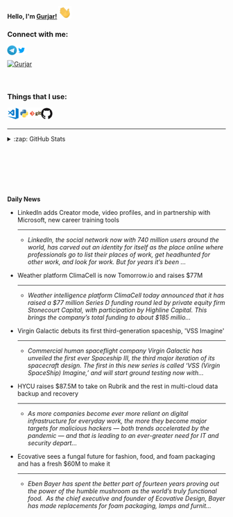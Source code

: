 #### Hello, I'm [Gurjar!](https://GurjarKing.github.io) <img src="https://raw.githubusercontent.com/ABSphreak/ABSphreak/master/gifs/Hi.gif" width="30px"></h2>


### Connect with me:

[<img align="left" alt="Gurjar | Telegram" width="22px" src="https://raw.githubusercontent.com/github/explore/80688e429a7d4ef2fca1e82350fe8e3517d3494d/topics/telegram/telegram.png" />][Telegram]
[<img align="left" alt="Gurjar | Twitter" width="22px" src="https://raw.githubusercontent.com/github/explore/80688e429a7d4ef2fca1e82350fe8e3517d3494d/topics/twitter/twitter.png" />][Twitter]
<br >
<br >
<a href="https://github.com/GurjarKing"><img src="https://komarev.com/ghpvc/?username=GurjarKing" alt="Gurjar" /></a> <br />
<br />
<br />
<!-- <br >

![](https://visitor-badge.glitch.me/badge?page_id=GurjarKing)

<br /> -->

### Things that I use:

[<img align="left" alt="Visual Studio Code" width="26px" src="https://raw.githubusercontent.com/github/explore/80688e429a7d4ef2fca1e82350fe8e3517d3494d/topics/visual-studio-code/visual-studio-code.png" />][VSCode]
[<img align="left" alt="Python" width="26px" src="https://raw.githubusercontent.com/github/explore/80688e429a7d4ef2fca1e82350fe8e3517d3494d/topics/python/python.png" />][Python]
[<img align="left" alt="Git" width="26px" src="https://raw.githubusercontent.com/github/explore/80688e429a7d4ef2fca1e82350fe8e3517d3494d/topics/git/git.png" />][Git]
[<img align="left" alt="GitHub" width="26px" src="https://raw.githubusercontent.com/github/explore/78df643247d429f6cc873026c0622819ad797942/topics/github/github.png" />][Github]

<br />
<br />

---
<details>
  <summary>:zap: GitHub Stats</summary>

<img align="left" alt="Gurjar's Github Stats" src="https://github-readme-stats.vercel.app/api?username=GurjarKing&show_icons=true&hide_border=true&count_private=true&include_all_commit=true&theme=algolia" />

</details>

<!-- ### 🔔 My latest tweet
<a href="https://twitter.com/Gurjar_King43" target="_blank">
	<img src="https://github.com/GurjarKing/GurjarKing/raw/master/tweet.png" width="70%" align="center" alt="Click to view on Twitter" title="My latest tweet, as an image"/>
</a> -->
<br>

<pre>

</pre>

<!-- **Quote of the hour:**

{qoth}

~ {qoth_author}
<pre>

</pre> -->
<br>
<pre>


</pre>
<strong>Daily News</strong>
  
  - LinkedIn adds Creator mode, video profiles, and in partnership with Microsoft, new career training tools
     <hr/>
     
      - *LinkedIn, the social network now with 740 million users around the world, has carved out an identity for itself as the place online where professionals go to list their places of work, get headhunted for other work, and look for work. But for years it’s been …*
     
  - Weather platform ClimaCell is now Tomorrow.io and raises $77M
      <hr/>
      
      - *Weather intelligence platform ClimaCell today announced that it has raised a $77 million Series D funding round led by private equity firm Stonecourt Capital, with participation by Highline Capital. This brings the company’s total funding to about $185 millio…*
      
  - Virgin Galactic debuts its first third-generation spaceship, 'VSS Imagine'
      <hr/>
      
      - *Commercial human spaceflight company Virgin Galactic has unveiled the first ever Spaceship III, the third major iteration of its spacecraft design. The first in this new series is called ‘VSS (Virgin SpaceShip) Imagine,’ and will start ground testing now with…*
      
  - HYCU raises $87.5M to take on Rubrik and the rest in multi-cloud data backup and recovery
      <hr/>
      
      - *As more companies become ever more reliant on digital infrastructure for everyday work, the more they become major targets for malicious hackers — both trends accelerated by the pandemic — and that is leading to an ever-greater need for IT and security depart…*
       
  - Ecovative sees a fungal future for fashion, food, and foam packaging and has a fresh $60M  to make it
      <hr/>
       
       - *Eben Bayer has spent the better part of fourteen years proving out the power of the humble mushroom as the world’s truly functional food.  As the chief executive and founder of Ecovative Design, Bayer has made replacements for foam packaging, lamps and furnit…*
      

<br />

[VSCode]: https://code.visualstudio.com/
[Python]: https://www.python.org/
[Git]: https://git-scm.com/
[Github]: https://github.com/
[Telegram]: https://t.me/Gurjar_King/
[Twitter]: https://twitter.com/Gurjar_King43/
